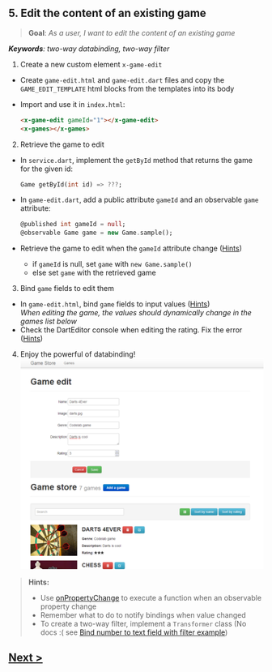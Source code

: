 ## 5. Edit the content of an existing game
> **Goal**: _As a user, I want to edit the content of an existing game_

_**Keywords**: two-way databinding, two-way filter_

1. Create a new custom element `x-game-edit`
  - Create `game-edit.html` and `game-edit.dart` files and copy the `GAME_EDIT_TEMPLATE` html blocks from the templates into its body  
  - Import and use it in `index.html`:

    ```HTML
    <x-game-edit gameId="1"></x-game-edit>
    <x-games></x-games>
    ```
2. Retrieve the game to edit
  - In `service.dart`, implement the `getById` method that returns the game for the given id:

    ```Dart
    Game getById(int id) => ???;
    ```
  - In `game-edit.dart`, add a public attribute `gameId` and an observable `game` attribute:

    ```Dart
    @published int gameId = null;
    @observable Game game = new Game.sample();
    ```
  - Retrieve the game to edit when the `gameId` attribute change ([Hints](#hints))
    - if `gameId` is null, set `game` with `new Game.sample()`
    - else set `game` with the retrieved game
3. Bind `game` fields to edit them
  - In `game-edit.html`, bind `game` fields to input values ([Hints](#hints))  
    _When editing the game, the values should dynamically change in the games list below_
  - Check the DartEditor console when editing the rating. Fix the error ([Hints](#hints))
4. Enjoy the powerful of databinding!
    ![x-game-edit](docs/img/x-game-edit.png)

<a name="hints"></a>
> **Hints:**
>
> - Use [onPropertyChange](https://api.dartlang.org/docs/channels/be/latest/observe.html#onPropertyChange) to execute a function when an observable property change
> - Remember what to do to notify bindings when value changed
> - To create a two-way filter, implement a `Transformer` class (No docs :( see [Bind number to text field with filter  example](https://github.com/sethladd/dart-polymer-dart-examples/tree/master/web/bind_number_to_text_field_with_filter))

## [Next >](user-story-6.md)
